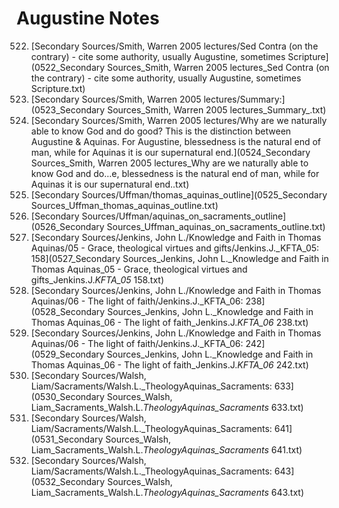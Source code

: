 # Augustine Notes

522. [Secondary Sources/Smith, Warren 2005 lectures/Sed Contra (on the contrary) - cite some authority, usually Augustine, sometimes Scripture](0522_Secondary Sources_Smith, Warren 2005 lectures_Sed Contra (on the contrary) - cite some authority, usually Augustine, sometimes Scripture.txt)
523. [Secondary Sources/Smith, Warren 2005 lectures/Summary:](0523_Secondary Sources_Smith, Warren 2005 lectures_Summary_.txt)
524. [Secondary Sources/Smith, Warren 2005 lectures/Why are we naturally able to know God and do good?  This is the distinction between Augustine & Aquinas.  For Augustine, blessedness is the natural end of man, while for Aquinas it is our supernatural end.](0524_Secondary Sources_Smith, Warren 2005 lectures_Why are we naturally able to know God and do...e, blessedness is the natural end of man, while for Aquinas it is our supernatural end..txt)
525. [Secondary Sources/Uffman/thomas_aquinas_outline](0525_Secondary Sources_Uffman_thomas_aquinas_outline.txt)
526. [Secondary Sources/Uffman/aquinas_on_sacraments_outline](0526_Secondary Sources_Uffman_aquinas_on_sacraments_outline.txt)
527. [Secondary Sources/Jenkins, John L./Knowledge and Faith in Thomas Aquinas/05 - Grace, theological virtues and gifts/Jenkins.J._KFTA_05:  158](0527_Secondary Sources_Jenkins, John L._Knowledge and Faith in Thomas Aquinas_05 - Grace, theological virtues and gifts_Jenkins.J._KFTA_05_  158.txt)
528. [Secondary Sources/Jenkins, John L./Knowledge and Faith in Thomas Aquinas/06 - The light of faith/Jenkins.J._KFTA_06:  238](0528_Secondary Sources_Jenkins, John L._Knowledge and Faith in Thomas Aquinas_06 - The light of faith_Jenkins.J._KFTA_06_  238.txt)
529. [Secondary Sources/Jenkins, John L./Knowledge and Faith in Thomas Aquinas/06 - The light of faith/Jenkins.J._KFTA_06:  242](0529_Secondary Sources_Jenkins, John L._Knowledge and Faith in Thomas Aquinas_06 - The light of faith_Jenkins.J._KFTA_06_  242.txt)
530. [Secondary Sources/Walsh, Liam/Sacraments/Walsh.L._TheologyAquinas_Sacraments:  633](0530_Secondary Sources_Walsh, Liam_Sacraments_Walsh.L._TheologyAquinas_Sacraments_  633.txt)
531. [Secondary Sources/Walsh, Liam/Sacraments/Walsh.L._TheologyAquinas_Sacraments:  641](0531_Secondary Sources_Walsh, Liam_Sacraments_Walsh.L._TheologyAquinas_Sacraments_  641.txt)
532. [Secondary Sources/Walsh, Liam/Sacraments/Walsh.L._TheologyAquinas_Sacraments:  643](0532_Secondary Sources_Walsh, Liam_Sacraments_Walsh.L._TheologyAquinas_Sacraments_  643.txt)
